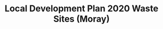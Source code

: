 ---
schema: default
title: Local Development Plan 2020 Waste Sites (Moray)
organization: Moray Council
notes: Local Development Plan 2020 Waste Sites (Moray)
resources:

  - name: Local Development Plan 2020 Waste Sites (Moray) FEATURE LAYER
  - url: 
  - format: FEATURE LAYER

license: 
category:

  - Planning

  - INSPIRE


  - 

maintainer: Tim Wisniewski
maintainer_email: tim@timwis.com
---